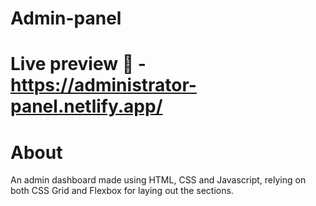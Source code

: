 # Admin-panel

# Live preview 🚀 - https://administrator-panel.netlify.app/

# About

An admin dashboard made using HTML, CSS and Javascript, relying on both CSS Grid and Flexbox for laying out the sections.
